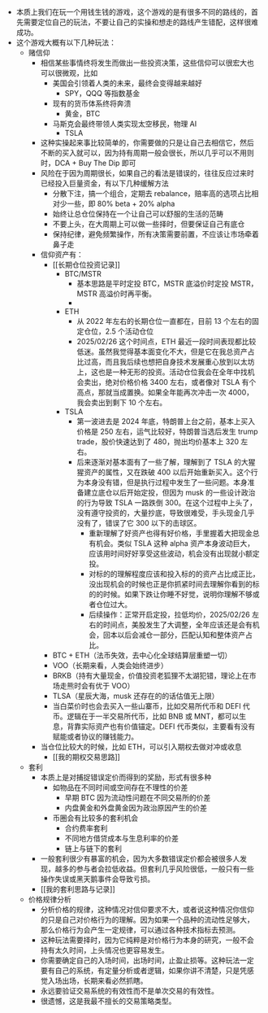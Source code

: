 - 本质上我们在玩一个用钱生钱的游戏，这个游戏的是有很多不同的路线的，首先需要定位自己的玩法，不要让自己的实操和想走的路线产生错配，这样很难成功。
- 这个游戏大概有以下几种玩法：
	- 赌信仰
		- 相信某些事情终将发生而做出一些投资决策，这些信仰可以很宏大也可以很微观，比如
			- 美国会引领着人类的未来，最终会变得越来越好
				- SPY，QQQ 等指数基金
			- 现有的货币体系终将奔溃
				- 黄金，BTC
			- 马斯克会最终带领人类实现太空移民，物理 AI
				- TSLA
		- 这种实操起来事比较简单的，你需要做的只是让自己去相信它，然后不断的买入就可以，因为持有周期一般会很长，所以几乎可以不用则时，DCA + Buy The Dip 即可
		- 风险在于因为周期很长，如果自己的看法是错误的，往往反应过来时已经投入巨量资金，有以下几种缓解方法
			- 分散下注，搞一个组合，定期去 rebalance，赔率高的选项占比相对少一些，即 80% beta + 20% alpha
			- 始终让总仓位保持在一个让自己可以舒服的生活的范畴
			- 不要上头，在大周期上可以做一些择时，但要保证自己有底仓
			- 保持纪律，避免频繁操作，所有决策需要前置，不应该让市场牵着鼻子走
		- 信仰资产有：
			- [[长期仓位投资记录]]
				- BTC/MSTR
					- 基本思路是平时定投 BTC，MSTR 底溢价时定投 MSTR，MSTR 高溢价时再平衡。
					-
				- ETH
					- 从 2022 年左右的长期仓位一直都在，目前 13 个左右的固定仓位，2.5 个活动仓位
					- 2025/02/26 这个时间点，ETH 最近一段时间表现都比较低迷。虽然我觉得基本面变化不大，但是它在我总资产占比过高，而且我后续也想把自身技术发展重心放到以太坊上，这也是一种无形的投资。活动仓位我会在全年中找机会卖出，绝对价格价格 3400 左右，或者像对 TSLA 有个高点，那就当成置换。如果全年能再次冲击一次 4000，我会卖出到剩下 10 个左右。
				- TSLA
					- 第一波进去是 2024 年底，特朗普上台之前，基本上买入价格是 250 左右，运气比较好，特朗普当选后发生 trump trade，股价快速达到了 480，抛出均价基本上 320 左右。
					- 后来逐渐对基本面有了一些了解，理解到了 TSLA 的大猩猩资产的属性，又在跌破 400 以后开始重新买入。这个行为本身没有错，但是执行过程中发生了一些问题。本身准备建立底仓以后开始定投，但因为 musk 的一些设计政治的行为导致 TSLA 一路跌倒 300。在这个过程中上头了，没有遵守投资的，大量抄底，导致很难受，手头现金几乎没有了，错误了它 300 以下的击球区。
						- 重新理解了好资产也得有好价格，手里握着大把现金总有机会。类似 TSLA 这种 alpha 资产本身波动巨大，应该用时间好好享受这些波动，机会没有出现就小额定投。
						- 对标的的理解程度应该和投入标的的资产占比成正比，没出现机会的时候也正是你抓紧时间去理解你看到的标的的时候。如果下跌让你睡不好觉，说明你理解不够或者仓位过大。
						- 后续操作：正常开启定投，拉低均价，2025/02/26 左右的时间点，美股发生了大调整，全年应该还是会有机会，回本以后会减仓一部分，匹配认知和整体资产占比。
			- BTC + ETH（法币失效，去中心化全球结算层重塑一切）
			- VOO（长期来看，人类会始终进步）
			- BRKB（持有大量现金，价值投资老狐狸不太湖犯错，理论上在市场走熊时会有优于 VOO）
			- TLSA（星辰大海，musk 还存在的的话估值无上限）
			- 当白菜价时也会去买入一些山寨币，比如交易所代币和 DEFI 代币。逻辑在于一半交易所代币，比如 BNB 或 MNT，都可以生息，背靠实际资产也有价值锚定。DEFI 代币类似，主要看有没有赋能或者协议的赚钱能力。
		- 当仓位比较大的时候，比如 ETH，可以引入期权去做对冲或收息
			- [[我的期权交易思路]]
	- 套利
		- 本质上是对捕捉错误定价而得到的奖励，形式有很多种
			- 如物品在不同时间或空间存在不理性的价差
				- 早期 BTC 因为流动性问题在不同交易所的价差
				- 内盘黄金和外盘黄金因为政治原因产生的价差
			- 币圈会有比较多的套利机会
				- 合约费率套利
				- 不同地方借贷成本与生息利率的价差
				- 链上与链下的套利
		- 一般套利很少有暴富的机会，因为大多数错误定价都会被很多人发现，越多的参与者会拉低收益。但套利几乎风险很低，一般只有一些操作失误或黑天鹅事件会导致亏损。
		- [[我的套利思路与记录]]
	- 价格规律分析
		- 分析价格的规律，这种情况对信仰要求不大，或者说这种情况你信仰的只是自己对价格行为的理解。因为如果一个品种的流动性足够大，那么价格行为会产生一定规律，可以通过各种技术指标去预测。
		- 这种玩法需要择时，因为它纯粹是对价格行为本身的研究，一般不会持有太久时间，上头情况也更容易发生。
		- 你需要确定自己的入场时间，出场时间，止盈止损等。这种玩法一定要有自己的系统，有定量分析或者逻辑，如果你讲不清楚，只是凭感觉入场出场，长期来看必然抓瞎。
		- 永远要验证交易系统的有效性而不是单次交易的有效性。
		- 很遗憾，这是我最不擅长的交易策略类型。